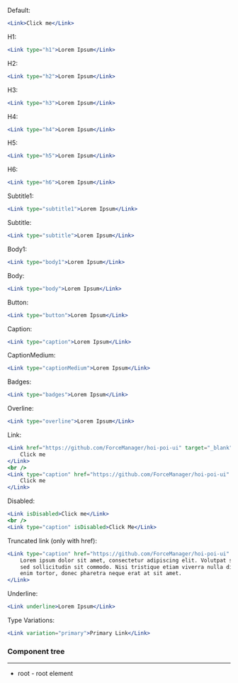 Default:

```jsx
<Link>Click me</Link>
```

H1:

```jsx
<Link type="h1">Lorem Ipsum</Link>
```

H2:

```jsx
<Link type="h2">Lorem Ipsum</Link>
```

H3:

```jsx
<Link type="h3">Lorem Ipsum</Link>
```

H4:

```jsx
<Link type="h4">Lorem Ipsum</Link>
```

H5:

```jsx
<Link type="h5">Lorem Ipsum</Link>
```

H6:

```jsx
<Link type="h6">Lorem Ipsum</Link>
```

Subtitle1:

```jsx
<Link type="subtitle1">Lorem Ipsum</Link>
```

Subtitle:

```jsx
<Link type="subtitle">Lorem Ipsum</Link>
```

Body1:

```jsx
<Link type="body1">Lorem Ipsum</Link>
```

Body:

```jsx
<Link type="body">Lorem Ipsum</Link>
```

Button:

```jsx
<Link type="button">Lorem Ipsum</Link>
```

Caption:

```jsx
<Link type="caption">Lorem Ipsum</Link>
```

CaptionMedium:

```jsx
<Link type="captionMedium">Lorem Ipsum</Link>
```

Badges:

```jsx
<Link type="badges">Lorem Ipsum</Link>
```

Overline:

```jsx
<Link type="overline">Lorem Ipsum</Link>
```

Link:

```jsx
<Link href="https://github.com/ForceManager/hoi-poi-ui" target="_blank">
    Click me
</Link>
<br />
<Link type="caption" href="https://github.com/ForceManager/hoi-poi-ui" target="_blank">
    Click me
</Link>
```

Disabled:

```jsx
<Link isDisabled>Click me</Link>
<br />
<Link type="caption" isDisabled>Click Me</Link>
```

Truncated link (only with href):

```jsx
<Link type="caption" href="https://github.com/ForceManager/hoi-poi-ui" target="_blank" isTruncated>
    Lorem ipsum dolor sit amet, consectetur adipiscing elit. Volutpat sit pellentesque tempor turpis
    sed sollicitudin sit commodo. Nisi tristique etiam viverra nulla diam neque egestas. Pretium
    enim tortor, donec pharetra neque erat at sit amet.
</Link>
```

Underline:

```jsx
<Link underline>Lorem Ipsum</Link>
```

Type Variations:

```jsx
<Link variation="primary">Primary Link</Link>
```

### Component tree

---

-   root - root element

